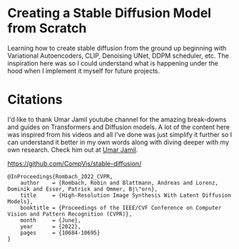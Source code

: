 # Creating a Stable Diffusion Model from Scratch
Learning how to create stable diffusion from the ground up beginning with Variational Autoencoders, CLIP, Denoising UNet, DDPM scheduler, etc. The inspiration here was so I could
understand what is happening under the hood when I implement it myself for future projects.

# Citations
I'd like to thank Umar Jamil youtube channel for the amazing break-downs and guides on Transformers and Diffusion models. A lot of the content here was inspired from his videos and all I've done
was just simplify it further so I can understand it better in my own words along with diving deeper with my own research. Check him out at [Umar Jamil](https://www.youtube.com/@umarjamilai).

https://github.com/CompVis/stable-diffusion/
```
@InProceedings{Rombach_2022_CVPR,
    author    = {Rombach, Robin and Blattmann, Andreas and Lorenz, Dominik and Esser, Patrick and Ommer, Bj\"orn},
    title     = {High-Resolution Image Synthesis With Latent Diffusion Models},
    booktitle = {Proceedings of the IEEE/CVF Conference on Computer Vision and Pattern Recognition (CVPR)},
    month     = {June},
    year      = {2022},
    pages     = {10684-10695}
}
```